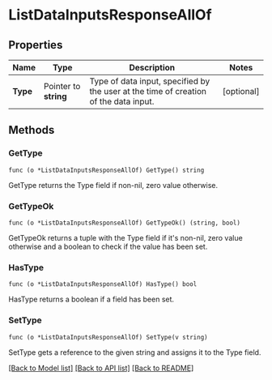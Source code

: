 # ListDataInputsResponseAllOf

## Properties

Name | Type | Description | Notes
------------ | ------------- | ------------- | -------------
**Type** | Pointer to **string** | Type of data input, specified by the user at the time of creation of the data input. | [optional] 

## Methods

### GetType

`func (o *ListDataInputsResponseAllOf) GetType() string`

GetType returns the Type field if non-nil, zero value otherwise.

### GetTypeOk

`func (o *ListDataInputsResponseAllOf) GetTypeOk() (string, bool)`

GetTypeOk returns a tuple with the Type field if it's non-nil, zero value otherwise
and a boolean to check if the value has been set.

### HasType

`func (o *ListDataInputsResponseAllOf) HasType() bool`

HasType returns a boolean if a field has been set.

### SetType

`func (o *ListDataInputsResponseAllOf) SetType(v string)`

SetType gets a reference to the given string and assigns it to the Type field.


[[Back to Model list]](../README.md#documentation-for-models) [[Back to API list]](../README.md#documentation-for-api-endpoints) [[Back to README]](../README.md)


